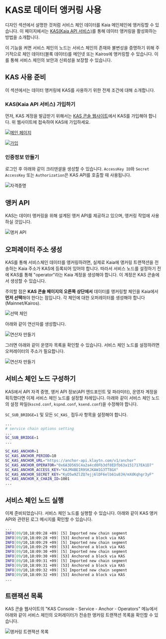 # KAS로 데이터 앵커링 사용

디자인 섹션에서 설명한 것처럼 서비스 체인 데이터를 Kaia 메인체인에 앵커링할 수 있습니다.
이 페이지에서는 [KAS(Kaia API 서비스)](https://www.klaytnapi.com)를 통해 데이터 앵커링을 활성화하는 방법을 소개합니다.

이 기능을 켜면 서비스 체인의 노드는 서비스 체인의 존재와 불변성을 증명하기 위해 주기적으로 체인 데이터(블록 데이터)를 메인넷 또는 Kairos에 앵커링할 수 있습니다.
이를 통해 서비스 체인의 보안과 신뢰성을 보장할 수 있습니다.

## KAS 사용 준비 <a id="preparation-with-kas"></a>

이 섹션에서는 데이터 앵커링에 KAS를 사용하기 위한 전제 조건에 대해 소개합니다.

### KAS(Kaia API 서비스) 가입하기 <a id="sign-up-kas"></a>

먼저, KAS 계정을 발급받기 위해서는 [KAS 콘솔 웹사이트](https://www.klaytnapi.com)에서 KAS를 가입해야 합니다.
위 웹사이트에 접속하여 KAS에 가입하세요.

[![메인 페이지](/img/nodes/kas-main-en.png)](https://www.klaytnapi.com)

[![가입](/img/nodes/kas-signup-en.png)](https://www.klaytnapi.com)

### 인증정보 만들기 <a id="check-credential"></a>

로그인 후 아래와 같이 크리덴셜을 생성할 수 있습니다.
`AccessKey ID`와 `Secret AccessKey` 또는 `Authorization`은 KAS API를 호출할 때 사용됩니다.

![자격증명](/img/nodes/kas-credential-en.png)

## 앵커 API <a id="anchor-api"></a>

KAS는 데이터 앵커링을 위해 설계된 앵커 API를 제공하고 있으며, 앵커링 작업에 사용하실 것입니다.

![앵커 API](/img/nodes/kas-anchor-api-en.png)

## 오퍼레이터 주소 생성 <a id="create-kas-credential"></a>

KAS를 통해 서비스체인 데이터를 앵커링하려면, 실제로 Kaia에 앵커링 트랜잭션을 전송하는 Kaia 주소가 KAS에 등록되어 있어야 합니다. 따라서 서비스 노드를 설정하기 전에 KAS를 통해 "operator"라는 Kaia 계정을 생성해야 합니다. 이 계정은 KAS 콘솔에서 생성할 수 있습니다.

주의할 점은 **KAS 콘솔 페이지의 오른쪽 상단에서** 데이터를 앵커링할 체인을 Kaia에서 **먼저 선택**해야 한다는 점입니다. 각 체인에 대한 오퍼레이터를 생성해야 합니다(Mainnet/Kairos).

![선택 체인](/img/nodes/kas-select-chain-en.png)

아래와 같이 연산자를 생성합니다.

![연산자 만들기](/img/nodes/kas-create-operator-en.png)

그러면 아래와 같이 운영자 목록을 확인할 수 있습니다.
서비스 체인 노드를 설정하려면 오퍼레이터의 주소가 필요합니다.

![연산자 만들기](/img/nodes/kas-operator-list-en.png)

## 서비스 체인 노드 구성하기 <a id="configure-service-chain-node"></a>

KAS에서 API 자격 증명, 앵커 API 정보(API 엔드포인트 및 파라미터), 운영자 계정을 획득했다면 이제 서비스 체인 노드를 설정할 차례입니다.
아래와 같이 서비스 체인 노드의 설정 파일(`kscnd.conf`, `kspnd.conf`, `ksend.conf`)을 수정해야 합니다.

`SC_SUB_BRIDGE=1` 및 모든 `SC_KAS_` 접두사 항목을 설정해야 합니다.

```bash
...
# service chain options setting
...
SC_SUB_BRIDGE=1
...

SC_KAS_ANCHOR=1                                                         # 1: enable, 0: disable
SC_KAS_ANCHOR_PERIOD=10                                                 # Anchoring block period
SC_KAS_ANCHOR_URL="https://anchor-api.klaytn.com/v1/anchor"             # Anchor API URL
SC_KAS_ANCHOR_OPERATOR="0x6A3D565C4a2a4cd0Fb3df8EDfb63a151717EA1D7"     # Operator address
SC_KAS_ANCHOR_ACCESS_KEY="KAJM4BEIR9SKJKAW1G3TT8GX"                     # Credential Access key
SC_KAS_ANCHOR_SECRET_KEY="KyD5w9ZlZQ7ejj6lDF6elb61u8JH/mXdKqhgr3yF"     # Credential Secret key
SC_KAS_ANCHOR_X_CHAIN_ID=1001                                           # Mainnet: 8217, Kairos: 1001
...
```

## 서비스 체인 노드 실행 <a id="run-service-chain-node"></a>

이제 준비되었습니다. 서비스 체인 노드를 실행할 수 있습니다.
아래와 같이 KAS 앵커 API와 관련된 로그 메시지를 확인할 수 있습니다.

```bash
...
INFO[09/10,18:09:28 +09] [5] Imported new chain segment                number=86495 hash=5a20d6…cbca1b blocks=1  txs=3 elapsed=2.387ms  trieDBSize=5.10kB mgas=0.063 mgasps=26.383
INFO[09/10,18:09:28 +09] [53] Anchored a block via KAS                  blkNum=86495
INFO[09/10,18:09:29 +09] [5] Imported new chain segment                number=86496 hash=8897bc…4ea7e7 blocks=1  txs=3 elapsed=2.158ms  trieDBSize=5.10kB mgas=0.063 mgasps=29.188
INFO[09/10,18:09:29 +09] [53] Anchored a block via KAS                  blkNum=86496
INFO[09/10,18:09:30 +09] [5] Imported new chain segment                number=86497 hash=44b319…7d4247 blocks=1  txs=3 elapsed=2.346ms  trieDBSize=5.43kB mgas=0.063 mgasps=26.848
INFO[09/10,18:09:30 +09] [53] Anchored a block via KAS                  blkNum=86497
INFO[09/10,18:09:31 +09] [5] Imported new chain segment                number=86498 hash=0b98ba…73d654 blocks=1  txs=3 elapsed=2.235ms  trieDBSize=5.61kB mgas=0.063 mgasps=28.186
INFO[09/10,18:09:31 +09] [53] Anchored a block via KAS                  blkNum=86498
INFO[09/10,18:09:32 +09] [5] Imported new chain segment                number=86499 hash=4f01ab…3bc334 blocks=1  txs=3 elapsed=3.319ms  trieDBSize=5.61kB mgas=0.063 mgasps=18.977
INFO[09/10,18:09:32 +09] [53] Anchored a block via KAS                  blkNum=86499
...
```

## 트랜잭션 목록 <a id="list-of-transaction"></a>

KAS 콘솔 웹사이트의 "KAS Console - Service - Anchor - Operators" 메뉴에서 아래와 같이 서비스 체인의 오퍼레이터가 전송한 앵커링 트랜잭션 목록을 확인할 수 있습니다.

![앵커링 트랜잭션 목록](/img/nodes/kas-tx-list-en.png)
